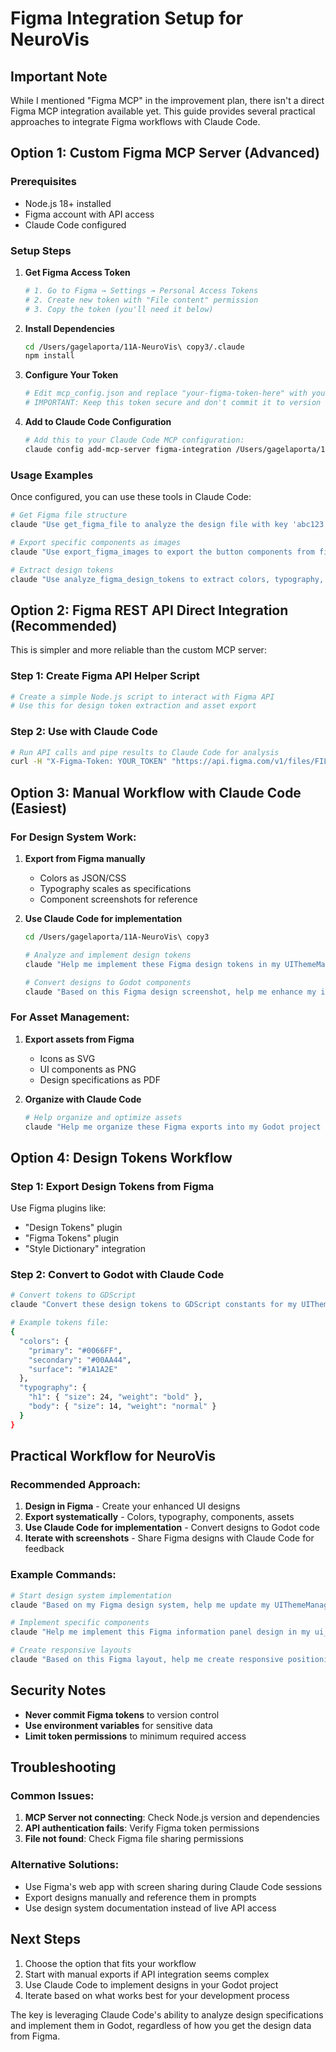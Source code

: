 # Figma Integration Setup for NeuroVis

## Important Note
While I mentioned "Figma MCP" in the improvement plan, there isn't a direct Figma MCP integration available yet. This guide provides several practical approaches to integrate Figma workflows with Claude Code.

## Option 1: Custom Figma MCP Server (Advanced)

### Prerequisites
- Node.js 18+ installed
- Figma account with API access
- Claude Code configured

### Setup Steps

1. **Get Figma Access Token**
   ```bash
   # 1. Go to Figma → Settings → Personal Access Tokens
   # 2. Create new token with "File content" permission
   # 3. Copy the token (you'll need it below)
   ```

2. **Install Dependencies**
   ```bash
   cd /Users/gagelaporta/11A-NeuroVis\ copy3/.claude
   npm install
   ```

3. **Configure Your Token**
   ```bash
   # Edit mcp_config.json and replace "your-figma-token-here" with your actual token
   # IMPORTANT: Keep this token secure and don't commit it to version control
   ```

4. **Add to Claude Code Configuration**
   ```bash
   # Add this to your Claude Code MCP configuration:
   claude config add-mcp-server figma-integration /Users/gagelaporta/11A-NeuroVis\ copy3/.claude/mcp_config.json
   ```

### Usage Examples
Once configured, you can use these tools in Claude Code:

```bash
# Get Figma file structure
claude "Use get_figma_file to analyze the design file with key 'abc123' and identify the main UI components"

# Export specific components as images
claude "Use export_figma_images to export the button components from file 'abc123' as PNG at 2x scale"

# Extract design tokens
claude "Use analyze_figma_design_tokens to extract colors, typography, and spacing from file 'abc123' for my Godot theme system"
```

## Option 2: Figma REST API Direct Integration (Recommended)

This is simpler and more reliable than the custom MCP server:

### Step 1: Create Figma API Helper Script
```bash
# Create a simple Node.js script to interact with Figma API
# Use this for design token extraction and asset export
```

### Step 2: Use with Claude Code
```bash
# Run API calls and pipe results to Claude Code for analysis
curl -H "X-Figma-Token: YOUR_TOKEN" "https://api.figma.com/v1/files/FILE_KEY" | claude "Analyze this Figma file data and extract design tokens"
```

## Option 3: Manual Workflow with Claude Code (Easiest)

### For Design System Work:
1. **Export from Figma manually**
   - Colors as JSON/CSS
   - Typography scales as specifications
   - Component screenshots for reference

2. **Use Claude Code for implementation**
   ```bash
   cd /Users/gagelaporta/11A-NeuroVis\ copy3
   
   # Analyze and implement design tokens
   claude "Help me implement these Figma design tokens in my UIThemeManager.gd file"
   
   # Convert designs to Godot components
   claude "Based on this Figma design screenshot, help me enhance my info panel component"
   ```

### For Asset Management:
1. **Export assets from Figma**
   - Icons as SVG
   - UI components as PNG
   - Design specifications as PDF

2. **Organize with Claude Code**
   ```bash
   # Help organize and optimize assets
   claude "Help me organize these Figma exports into my Godot project structure"
   ```

## Option 4: Design Tokens Workflow

### Step 1: Export Design Tokens from Figma
Use Figma plugins like:
- "Design Tokens" plugin
- "Figma Tokens" plugin
- "Style Dictionary" integration

### Step 2: Convert to Godot with Claude Code
```bash
# Convert tokens to GDScript
claude "Convert these design tokens to GDScript constants for my UIThemeManager.gd"

# Example tokens file:
{
  "colors": {
    "primary": "#0066FF",
    "secondary": "#00AA44",
    "surface": "#1A1A2E"
  },
  "typography": {
    "h1": { "size": 24, "weight": "bold" },
    "body": { "size": 14, "weight": "normal" }
  }
}
```

## Practical Workflow for NeuroVis

### Recommended Approach:
1. **Design in Figma** - Create your enhanced UI designs
2. **Export systematically** - Colors, typography, components, assets
3. **Use Claude Code for implementation** - Convert designs to Godot code
4. **Iterate with screenshots** - Share Figma designs with Claude Code for feedback

### Example Commands:
```bash
# Start design system implementation
claude "Based on my Figma design system, help me update my UIThemeManager.gd with these colors and typography"

# Implement specific components
claude "Help me implement this Figma information panel design in my ui_info_panel.gd script"

# Create responsive layouts
claude "Based on this Figma layout, help me create responsive positioning in Godot"
```

## Security Notes
- **Never commit Figma tokens** to version control
- **Use environment variables** for sensitive data
- **Limit token permissions** to minimum required access

## Troubleshooting

### Common Issues:
1. **MCP Server not connecting**: Check Node.js version and dependencies
2. **API authentication fails**: Verify Figma token permissions
3. **File not found**: Check Figma file sharing permissions

### Alternative Solutions:
- Use Figma's web app with screen sharing during Claude Code sessions
- Export designs manually and reference them in prompts
- Use design system documentation instead of live API access

## Next Steps
1. Choose the option that fits your workflow
2. Start with manual exports if API integration seems complex
3. Use Claude Code to implement designs in your Godot project
4. Iterate based on what works best for your development process

The key is leveraging Claude Code's ability to analyze design specifications and implement them in Godot, regardless of how you get the design data from Figma.
